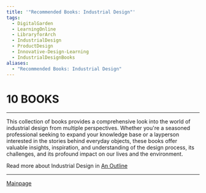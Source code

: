 ```yaml
---
title: '"Recommended Books: Industrial Design"'
tags:
  - DigitalGarden
  - LearningOnline
  - LibraryforArch
  - IndustrialDesign
  - ProductDesign
  - Innovative-Design-Learning
  - IndustrialDesignBooks
aliases:
  - "Recommended Books: Industrial Design"
---
```

# 10 BOOKS
---
This collection of books provides a comprehensive look into the world of industrial design from multiple perspectives. Whether you're a seasoned professional seeking to expand your knowledge base or a layperson interested in the stories behind everyday objects, these books offer valuable insights, inspiration, and understanding of the design process, its challenges, and its profound impact on our lives and the environment.

Read more about Industrial Design in [An Outline](obsidian://open?vault=MyVault&file=content_en%2FIndustrial%20Design%2FAn%20Outline)

---
[Mainpage](Intro)
